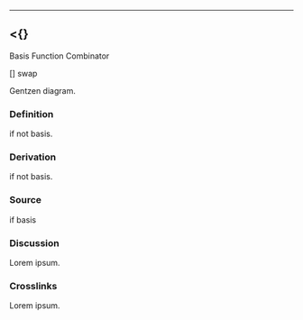 ------------------------------------------------------------------------

## \<{}

Basis Function Combinator

\[\] swap

Gentzen diagram.

### Definition

if not basis.

### Derivation

if not basis.

### Source

if basis

### Discussion

Lorem ipsum.

### Crosslinks

Lorem ipsum.
